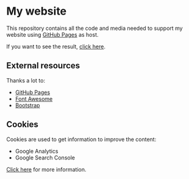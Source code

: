 # My website

This repository contains all the code and media needed to support my website using [GitHub Pages](https://pages.github.com/) as host.

If you want to see the result, [click here](http://spaccesi.com/). 

## External resources

Thanks a lot to:
- [GitHub Pages](https://pages.github.com/)
- [Font Awesome](https://fontawesome.com/)
- [Bootstrap](https://getbootstrap.com/)

## Cookies

Cookies are used to get information to improve the content:
- Google Analytics
- Google Search Console  

[Click here](http://spaccesi.com/privacy-policy.html) for more information.
